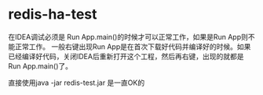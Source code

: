 # redis-ha-test
在IDEA调试必须是 Run App.main()的时候才可以正常工作，如果是Run App则不能正常工作。
一般右键出现Run App是在首次下载好代码并编译好的时候。如果已经编译好代码，关闭IDEA后重新打开这个工程，然后再右键，出现的就都是Run App.main()了。

直接使用java -jar redis-test.jar 是一直OK的

